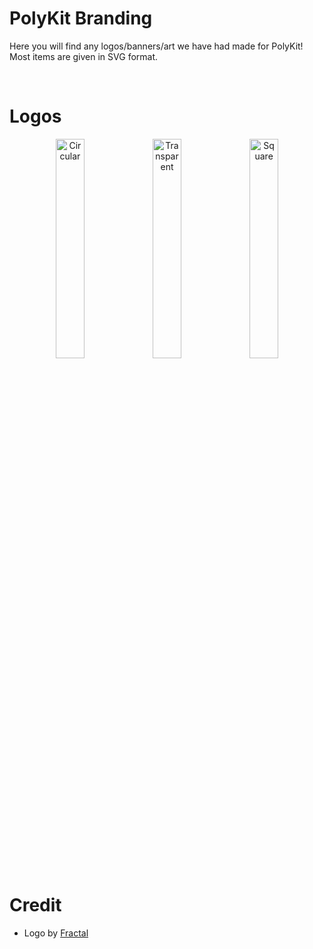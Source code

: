# PolyKit Branding
Here you will find any logos/banners/art we have had made for PolyKit! Most items are given in SVG format.

<br />

# Logos

<div align="center" width="100%">

<img src="/logos/circular.svg" alt="Circular" width="30%"/>

<img src="/logos/transparent.svg" alt="Transparent" width="30%"/>  

<img src="/logos/square.svg" alt="Square" width="30%"/>

</div>

# Credit
- Logo by [Fractal](https://github.com/FractalHQ)
